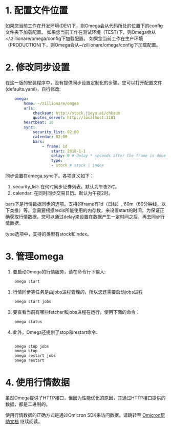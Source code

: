 
# 1. 配置文件位置
如果您当前工作在开发环境(DEV)下，则Omega会从代码所处的位置下的config文件夹下加载配置。
如果您当前工作在测试环境（TEST)下，则Omega会从~/.zillionare/omega/config下加载配置。
如果您当前工作在生产环境（PRODUCTION)下，则Omega会从~/zillionare/omega/config下加载配置。

# 2. 修改同步设置

在这一版的安装程序中，没有提供同步设置定制化的步骤。您可以打开配置文件(defaults.yaml)，自行修改:

```yaml
    omega:
        home: ~/zillionare/omgea
        urls:
            checksum: http://stock.jieyu.ai/chksum
            quotes_server: http://localhost:3181
        heartbeat: 10
        sync:
            security_list: 02:00
            calendar: 02:00
            bars:
                - frame: 1d
                    start: 2018-1-1
                    delay: 0 # delay * seconds after the frame is done
                    type:
                    - stock # stock | index
```

同步设置在omega.sync下。各项含义如下：

1. security_list: 在何时同步证券列表。默认为午夜2时。
2. calendar: 在同时同步交易日历。默认为午夜2时。

bars下是行情数据同步的选项。支持的frame有1d（日线）, 60m（60分钟线，以下类推）等。您需要根据redis所能使用的内存数，来设置start的时间。为保证正确获取行情数据，您可以通过delay来设置在数据产生一定时间之后，再去同步行情数据。

type选项中，支持的类型有stock和index。

# 3. 管理omega

1. 要启动Omega的行情服务，请在命令行下输入:

```bash
    omega start
```

1. 行情同步等任务是由jobs进程管理的，所以您还需要启动jobs进程

```bash
    omega start jobs
```

3. 要查看当前有哪些fetcher和jobs进程在运行，使用下面的命令：

```bash
    omega status
```

4. 此外，Omega还提供了stop和restart命令:

```bash

    omega stop jobs
    omega stop
    omega restart jobs
    omega restart
```

# 4. 使用行情数据

虽然Omega提供了HTTP接口，但因为性能优化的原因，其通过HTTP接口提供的数据，都是二进制的。

使用行情数据的正确方式是通过Omicron SDK来访问数据。请跳转至 [Omicron帮助文档](https://zillionare-omicron.readthedocs.io) 继续阅读。